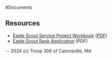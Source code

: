 #Documents

## Resources
* [Eagle Scout Service Project Workbook][workbook] ([PDF][workbook-pdf])
* [Eagle Scout Rank Application][e-app] (PDF)

--
2024 (c) Troop 306 of Catonsville, Md

[workbook]: https://www.scouting.org/programs/scouts-bsa/advancement-and-awards/eagle-scout-workbook/ "Eagle Scout Service Project Workbook"
[workbook-pdf]: https://www.scouting.org/wp-content/uploads/2023/01/EagleProjectWorkbook2023a.pdf "Eagle Scout Service Project PDF"
[e-app]: https://filestore.scouting.org/filestore/pdf/512-728_WB_fillable.pdf "Eagle Scout Rank Application"